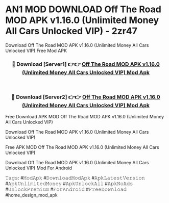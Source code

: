 # AN1 MOD DOWNLOAD Off The Road MOD APK v1.16.0 (Unlimited Money All Cars Unlocked VIP) - 2zr47
Download Off The Road MOD APK v1.16.0 (Unlimited Money All Cars Unlocked VIP) Free Mod APK

<div align="center">
<h3>🔴 Download [Server1] 👉👉 <a href="https://apk-comot.site?title=Off_The_Road_MOD_APK_v1.16.0_(Unlimited_Money_All_Cars_Unlocked_VIP)">Off The Road MOD APK v1.16.0 (Unlimited Money All Cars Unlocked VIP) Mod Apk</a></h3><br>

<h3>🔴 Download [Server2] 👉👉 <a href="https://apk-comot.site?title=Off_The_Road_MOD_APK_v1.16.0_(Unlimited_Money_All_Cars_Unlocked_VIP)">Off The Road MOD APK v1.16.0 (Unlimited Money All Cars Unlocked VIP) Mod Apk</a></h3>
</div>


Free Download APK MOD Off The Road MOD APK v1.16.0 (Unlimited Money All Cars Unlocked VIP)

Download Off The Road MOD APK v1.16.0 (Unlimited Money All Cars Unlocked VIP) 

Free APK MOD Off The Road MOD APK v1.16.0 (Unlimited Money All Cars Unlocked VIP) 

Download Off The Road MOD APK v1.16.0 (Unlimited Money All Cars Unlocked VIP) Mod For Android

𝚃𝚊𝚐𝚜: #𝙼𝚘𝚍𝙰𝚙𝚔 #𝙳𝚘𝚠𝚗𝚕𝚘𝚊𝚍𝙼𝚘𝚍𝙰𝚙𝚔 #𝙰𝚙𝚔𝙻𝚊𝚝𝚎𝚜𝚝𝚅𝚎𝚛𝚜𝚒𝚘𝚗 #𝙰𝚙𝚔𝚄𝚗𝚕𝚒𝚖𝚒𝚝𝚎𝚍𝙼𝚘𝚗𝚎𝚢 #𝙰𝚙𝚔𝚄𝚗𝚕𝚘𝚌𝚔𝙰𝚕𝚕 #𝙰𝚙𝚔𝙽𝚘𝙰𝚍𝚜 #𝚄𝚗𝚕𝚘𝚌𝚔𝙿𝚛𝚎𝚖𝚒𝚞𝚖 #𝙵𝚘𝚛𝙰𝚗𝚍𝚛𝚘𝚒𝚍 #𝙵𝚛𝚎𝚎𝙳𝚘𝚠𝚗𝚕𝚘𝚊𝚍 #home_design_mod_apk